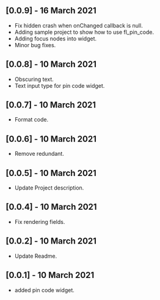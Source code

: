 ## [0.0.9] - 16 March 2021

* Fix hidden crash when onChanged callback is null.
* Adding sample project to show how to use fl_pin_code.
* Adding focus nodes into widget.
* Minor bug fixes.

## [0.0.8] - 10 March 2021

* Obscuring text.
* Text input type for pin code widget.

## [0.0.7] - 10 March 2021

* Format code.

## [0.0.6] - 10 March 2021

* Remove redundant.

## [0.0.5] - 10 March 2021

* Update Project description.

## [0.0.4] - 10 March 2021

* Fix rendering fields.

## [0.0.2] - 10 March 2021

* Update Readme.

## [0.0.1] - 10 March 2021

* added pin code widget.
